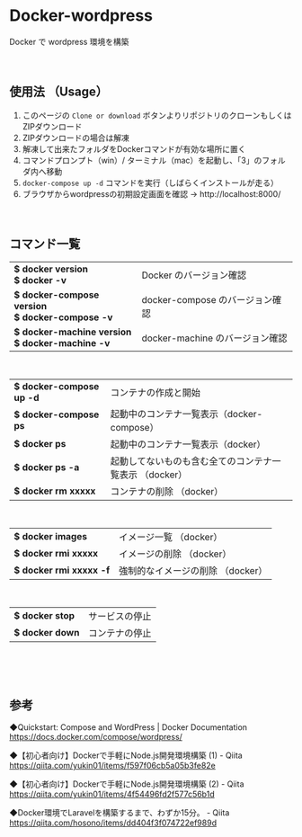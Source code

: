 # Docker-wordpress
Docker で wordpress 環境を構築
<br><br><br>



## 使用法 （Usage）

1. このページの `Clone or download` ボタンよりリポジトリのクローンもしくはZIPダウンロード
2. ZIPダウンロードの場合は解凍
3. 解凍して出来たフォルダをDockerコマンドが有効な場所に置く
4. コマンドプロンプト（win）/ ターミナル（mac）を起動し、「3」のフォルダ内へ移動
5. `docker-compose up -d` コマンドを実行（しばらくインストールが走る）
6. ブラウザからwordpressの初期設定画面を確認 → http://localhost:8000/
<br><br><br>



## コマンド一覧

<table>
 <tr>
 	<td><b>$ docker version<br>$ docker -v</b></td>
  <td>Docker のバージョン確認</td>
 </tr>
 <tr>
  <td><b>$ docker-compose version<br>$ docker-compose -v</b></td>
  <td>docker-compose のバージョン確認</td>
 </tr>
 <tr>
  <td><b>$ docker-machine version<br>$ docker-machine -v</b></td>
  <td>docker-machine のバージョン確認</td>
</tr>
</table>  
<br>


<table>
<tr>
  <td><b>$ docker-compose up -d</b></td>
  <td>コンテナの作成と開始</td>
 </tr>
 <tr>
  <td><b>$ docker-compose ps</b></td>
  <td>起動中のコンテナ一覧表示（docker-compose）</td>
 </tr>
 <tr>
  <td><b>$ docker ps</b></td>
  <td>起動中のコンテナ一覧表示（docker）</td>
 </tr>
 <tr>
  <td><b>$ docker ps -a</b></td>
  <td>起動してないものも含む全てのコンテナ一覧表示 （docker）</td>
 </tr>
 <tr>
  <td><b>$ docker rm xxxxx</b></td>
  <td>コンテナの削除 （docker）</td>
 </tr>
</table>  
<br>


<table>
<tr>
  <td><b>$ docker images</b></td>
  <td>イメージ一覧 （docker）</td>
 </tr>
 <tr>
  <td><b>$ docker rmi xxxxx</b></td>
  <td>イメージの削除 （docker）</td>
 </tr>
 <tr>
  <td><b>$ docker rmi xxxxx -f</b></td>
  <td>強制的なイメージの削除 （docker）</td>
 </tr>
</table>  
<br>


<table>
<tr>
  <td><b>$ docker stop</b></td>
  <td>サービスの停止</td>
 </tr>
 <tr>
  <td><b>$ docker down</b></td>
  <td>コンテナの停止</td>
 </tr>
</table>  
<br><br><br>




## 参考
◆Quickstart: Compose and WordPress | Docker Documentation  
https://docs.docker.com/compose/wordpress/  

◆【初心者向け】Dockerで手軽にNode.js開発環境構築 (1) - Qiita  
https://qiita.com/yukin01/items/f597f06cb5a05b3fe82e  

◆【初心者向け】Dockerで手軽にNode.js開発環境構築 (2) - Qiita  
https://qiita.com/yukin01/items/4f54496fd2f577c56b1d  

◆Docker環境でLaravelを構築するまで、わずか15分。 - Qiita  
https://qiita.com/hosono/items/dd404f3f074722ef989d  

